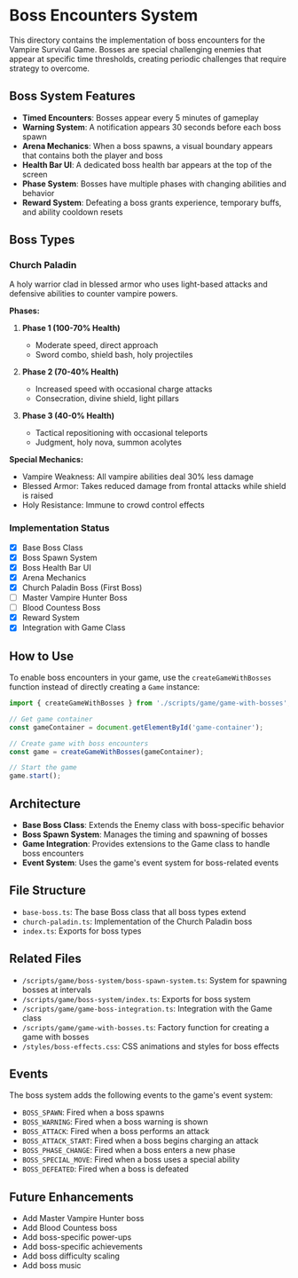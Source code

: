 # Boss Encounters System

This directory contains the implementation of boss encounters for the Vampire Survival Game. Bosses are special challenging enemies that appear at specific time thresholds, creating periodic challenges that require strategy to overcome.

## Boss System Features

- **Timed Encounters**: Bosses appear every 5 minutes of gameplay
- **Warning System**: A notification appears 30 seconds before each boss spawn
- **Arena Mechanics**: When a boss spawns, a visual boundary appears that contains both the player and boss
- **Health Bar UI**: A dedicated boss health bar appears at the top of the screen
- **Phase System**: Bosses have multiple phases with changing abilities and behavior
- **Reward System**: Defeating a boss grants experience, temporary buffs, and ability cooldown resets

## Boss Types

### Church Paladin
A holy warrior clad in blessed armor who uses light-based attacks and defensive abilities to counter vampire powers.

**Phases:**
1. **Phase 1 (100-70% Health)**
   - Moderate speed, direct approach
   - Sword combo, shield bash, holy projectiles
   
2. **Phase 2 (70-40% Health)**
   - Increased speed with occasional charge attacks
   - Consecration, divine shield, light pillars
   
3. **Phase 3 (40-0% Health)**
   - Tactical repositioning with occasional teleports
   - Judgment, holy nova, summon acolytes

**Special Mechanics:**
- Vampire Weakness: All vampire abilities deal 30% less damage
- Blessed Armor: Takes reduced damage from frontal attacks while shield is raised
- Holy Resistance: Immune to crowd control effects

### Implementation Status

- [x] Base Boss Class
- [x] Boss Spawn System
- [x] Boss Health Bar UI
- [x] Arena Mechanics
- [x] Church Paladin Boss (First Boss)
- [ ] Master Vampire Hunter Boss
- [ ] Blood Countess Boss
- [x] Reward System
- [x] Integration with Game Class

## How to Use

To enable boss encounters in your game, use the `createGameWithBosses` function instead of directly creating a `Game` instance:

```javascript
import { createGameWithBosses } from './scripts/game/game-with-bosses';

// Get game container
const gameContainer = document.getElementById('game-container');

// Create game with boss encounters
const game = createGameWithBosses(gameContainer);

// Start the game
game.start();
```

## Architecture

- **Base Boss Class**: Extends the Enemy class with boss-specific behavior
- **Boss Spawn System**: Manages the timing and spawning of bosses
- **Game Integration**: Provides extensions to the Game class to handle boss encounters
- **Event System**: Uses the game's event system for boss-related events

## File Structure

- `base-boss.ts`: The base Boss class that all boss types extend
- `church-paladin.ts`: Implementation of the Church Paladin boss
- `index.ts`: Exports for boss types

## Related Files

- `/scripts/game/boss-system/boss-spawn-system.ts`: System for spawning bosses at intervals
- `/scripts/game/boss-system/index.ts`: Exports for boss system
- `/scripts/game/game-boss-integration.ts`: Integration with the Game class
- `/scripts/game/game-with-bosses.ts`: Factory function for creating a game with bosses
- `/styles/boss-effects.css`: CSS animations and styles for boss effects

## Events

The boss system adds the following events to the game's event system:

- `BOSS_SPAWN`: Fired when a boss spawns
- `BOSS_WARNING`: Fired when a boss warning is shown
- `BOSS_ATTACK`: Fired when a boss performs an attack
- `BOSS_ATTACK_START`: Fired when a boss begins charging an attack
- `BOSS_PHASE_CHANGE`: Fired when a boss enters a new phase
- `BOSS_SPECIAL_MOVE`: Fired when a boss uses a special ability
- `BOSS_DEFEATED`: Fired when a boss is defeated

## Future Enhancements

- Add Master Vampire Hunter boss
- Add Blood Countess boss
- Add boss-specific power-ups
- Add boss-specific achievements
- Add boss difficulty scaling
- Add boss music
